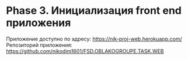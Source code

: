 # Phase 3. Инициализация front end приложения

Приложение доступно по адресу: https://nik-proj-web.herokuapp.com/
Репозиторий приложения: https://github.com/nikodim1601/FSD.OBLAKOGROUPE.TASK.WEB
